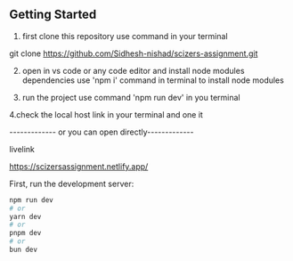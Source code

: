 ## Getting Started

1. first clone this repository use command in your terminal

git clone https://github.com/Sidhesh-nishad/scizers-assignment.git

2. open in vs code or any code editor and install node modules dependencies use 'npm i' command in terminal to install node modules

3. run the project use command 'npm run dev' in you terminal

4.check the local host link in your terminal and one it

------------- or you can open directly-------------

livelink

https://scizersassignment.netlify.app/

First, run the development server:

```bash
npm run dev
# or
yarn dev
# or
pnpm dev
# or
bun dev
```
